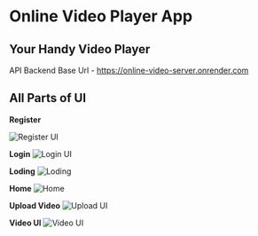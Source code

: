 # Online Video Player App
**Your Handy Video Player**
---
API Backend Base Url - https://online-video-server.onrender.com

**All Parts of UI**
---
**Register**

![Register UI](https://res.cloudinary.com/diuvnny8c/image/upload/v1705236046/Screenshot_338_ezwwnx.png)

**Login**
![Login UI](https://res.cloudinary.com/diuvnny8c/image/upload/v1705236046/Screenshot_339_jdazy5.png)

**Loding**
![Loding](https://res.cloudinary.com/diuvnny8c/image/upload/v1705236046/Screenshot_340_ahpnvg.png)

**Home**
![Home](https://res.cloudinary.com/diuvnny8c/image/upload/v1705236046/Screenshot_341_tmxgzm.png)

**Upload Video**
![Upload UI](https://res.cloudinary.com/diuvnny8c/image/upload/v1705236046/Screenshot_342_gja70n.png)

**Video UI**
![Video UI](https://res.cloudinary.com/diuvnny8c/image/upload/v1705236047/Screenshot_343_j0g2rg.png)
